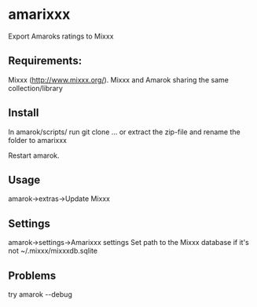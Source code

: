amarixxx
========
Export Amaroks ratings to Mixxx


## Requirements:
Mixxx (http://www.mixxx.org/).
Mixxx and Amarok sharing the same collection/library


## Install
In amarok/scripts/ run git clone ... or
extract the zip-file and rename the folder to amarixxx

Restart amarok.


## Usage
amarok->extras->Update Mixxx


## Settings
amarok->settings->Amarixxx settings
Set path to the Mixxx database if it's not ~/.mixxx/mixxxdb.sqlite


## Problems
try amarok --debug




